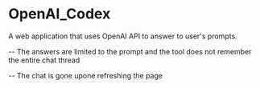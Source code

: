 # OpenAI_Codex
A web application that uses OpenAI API to answer to user's prompts.

-- The answers are limited to the prompt and the tool does not remember the entire chat thread

-- The chat is gone upone refreshing the page

